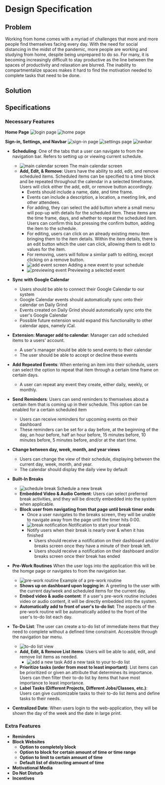 # Design Specification

## Problem
Working from home comes with a myriad of challenges that more and more people find themselves facing every day. With the need for social distancing in the midst of the pandemic, more people are working and studying from home, despite being unprepared to do so. For many,  it is becoming increasingly difficult to stay productive as the line between the spaces of productivity and relaxation are blurred. The inability to compartmentalize spaces makes it hard to find the motivation needed to complete tasks that need to be done.
## Solution


## Specifications

### Necessary Features

**Home Page**
![login page](img/Home_1.jpg)
![home page](img/Home_2.jpg)

**Sign-in, Settings, and Navbar**
![sign-in page](img/signin.JPG)
![settings page](img/settings1.jpeg)
![navbar](img/navbar.JPG)

* **Scheduling**: One of the tabs that a user can navigate to from the navigation bar. Refers to setting up or viewing current schedule.
    * ![main calendar screen](img/calendar_priti.jpeg) The main calendar screen
    * **Add, Edit, & Remove**: Users have the ability to add, edit, and remove scheduled items. Scheduled items can be specified to a time block and be repeated throughout the calendar
                                in a selected timeframe. Users will click either the add, edit, or remove button accordingly.
        * Events should include a name, date, and time frame.
        * Events can include a description, a location, a meeting link, and other attendees.  
        * For adding, they can select the add button where a small menu
                                will pop-up with details for the scheduled item. These items are the time frame, days, and whether to repeat the scheduled item. Users can confirm this but
                                pressing the confirm button, adding the item to the schedule.
        * For editing, users can click on an already existing menu item bringing them to the item details.
                                Within the item details, there is an edit button which the user can click, allowing them to edit to values for the item.
        * For removing, users will follow a similar path to editing, except clicking on a remove button.
        * ![add event screen](img/Schedule_2.jpg) Adding a new event to your schedule
        * ![previewing event](img/calendar2_priti.jpeg) Previewing a selected event
* **Sync with Google Calendar**
    * Users should be able to connect their Google Calendar to our system
    * Google Calendar events should automatically sync onto their calendar on Daily Grind
    * Events created on Daily Grind should automatically sync onto the user's Google Calendar
    * Possible future extension would expand this functionality to other calendar apps, namely iCal.

* **Extension: Manager add to calendar**: Manager can add scheduled items to a users' account.
    * A user's manager should be able to send events to their calendar
    * The user should be able to accept or decline these events
* **Add Repeated Events**: When entering an item into their schedule, users can select the option to repeat that item through a certain time frame on certain days.
    * A user can repeat any event they create, either daily, weekly, or monthly.
* **Send Reminders**: Users can send reminders to themselves about a certain item that is coming up in their schedule. This option can be enabled for a certain scheduled item
    * Users can receive reminders for upcoming events on their dashboard
    * These reminders can be set for a day before, at the beginning of the day, an hour before, half an hour before, 15 minutes before, 10 minutes before, 5 minutes before, and/or
    at the start time.

* **Change between day, week, month, and year views**
    * Users can change the view of their schedule, displaying between the current day, week, month, and year.
    * The calendar should display the daily view by default
* **Built-In Breaks**
    * ![schedule break](img/break2.JPG) Schedule a new break
    * **Embedded Video & Audio Content**: Users can select preferred break activities, and they will be directly embedded into the system when applicable.
    * **Block user from navigating from that page until break timer ends**
        * Once a user navigates to the breaks screen, they will be unable to navigate away from the page until the timer hits 0:00.
        * ![break notification](img/breaks1.JPG) Notification to start your break
        * Notify users when their break is nearly over & when it has finished
            * Users should receive a notification on their dashboard and/or breaks screen once they have a minute of their break left.
            * Users should receive a notification on their dashboard and/or breaks screen once their break has ended
* **Pre-Work Routines** When the user logs into the application this will be the homge page or navigates to from the navigation bar.
    * ![pre-work routine](img/routine.JPG) Example of a pre-work routine
    * **Shows up on dashboard upon logging in**: A greeting to the user with the current day/week and scheduled items for the current day.
    * **Embed video & audio content**: If a user's pre-work routine includes video or audio content, it will be directly embedded into the system.
    * **Automatically add to front of user's to-do list**: The aspects of the pre-work routine will be automatically added to the front of the user's to-do list each day.
* **To-Do List**: The user can create a to-do list of immediate items that they need to complete without a defined time constraint. Accessible through the navigation bar menu.
    * ![to-do list view](img/To-Do_1.jpg)
    * **Add, Edit, & Remove List items**: Users will be able to add, edit, and remove list items as needed.
        * ![add a new task](img/To-Do_2.jpg) Add a new task to your to-do list
    * **Prioritize tasks (order from most to least important)**: List items can be prioritized or given an attribute that determines its importance. Users can then filter
    their to-do list by items that have most importance to least importance.
    * **Label Tasks (Different Projects, Different Jobs/Classes, etc.)**: Users can give customizable tasks to their to-do list items and define tasks to their needs.
* **Centralized Date**: When users login to the web-application, they will be shown the day of the week and the date in large print.

### Extra Features

* **Reminders**
* **Block Websites**
    * **Option to completely block**
    * **Option to block for certain amount of time or time range**
    * **Option to limit to certain amount of time**
    * **Default list of distracting amount of time**
* **Motivational Media**
* **Do Not Disturb**
* **Incentives**
